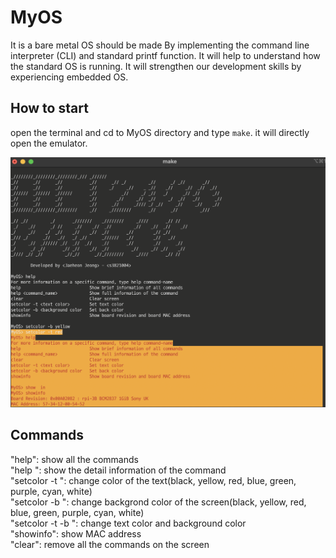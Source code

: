 # MyOS

It is a bare metal OS should be made By implementing the command line interpreter (CLI) and standard printf function. It will help to understand how the standard OS is running. It will strengthen our development skills by experiencing embedded OS.

## How to start

open the terminal and cd to MyOS directory and type ```make```. it will directly open the emulator.

<img src="https://github.com/jjheon0614/MyOS/blob/main/MyOS_Image.png" alt="image" width="600" height="400">

## Commands

"help": show all the commands<br>
"help <command>": show the detail information of the command<br>
"setcolor -t <color>": change color of the text(black, yellow, red, blue, green, purple, cyan, white)<br>
"setcolor -b <color>": change backgrond color of the screen(black, yellow, red, blue, green, purple, cyan, white)<br>
"setcolor -t <color> -b <color>": change text color and background color<br>
"showinfo": show MAC address<br>
"clear": remove all the commands on the screen<br>
